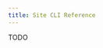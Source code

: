 ```yaml
---
title: Site CLI Reference
---
```


<Intro>
TODO
</Intro>

<SiteCliArgs argString='[["-f" "--file FILE" "GraphQL request"]
                   ["-p" "--path PATH" "The destination path after the base-uri"]]'/>
